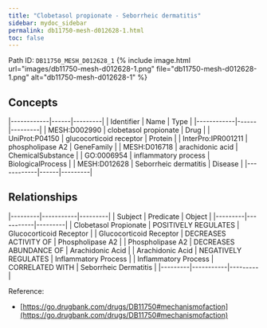 ```yaml
---
title: "Clobetasol propionate - Seborrheic dermatitis"
sidebar: mydoc_sidebar
permalink: db11750-mesh-d012628-1.html
toc: false 
---
```



Path ID: `DB11750_MESH_D012628_1`
{% include image.html url="images/db11750-mesh-d012628-1.png" file="db11750-mesh-d012628-1.png" alt="db11750-mesh-d012628-1" %}

## Concepts

|------------|------|---------|
| Identifier | Name | Type    |
|------------|------|---------|
| MESH:D002990 | clobetasol propionate | Drug |
| UniProt:P04150 | glucocorticoid receptor | Protein |
| InterPro:IPR001211 | phospholipase A2 | GeneFamily |
| MESH:D016718 | arachidonic acid | ChemicalSubstance |
| GO:0006954 | inflammatory process | BiologicalProcess |
| MESH:D012628 | Seborrheic dermatitis | Disease |
|------------|------|---------|

## Relationships

|---------|-----------|---------|
| Subject | Predicate | Object  |
|---------|-----------|---------|
| Clobetasol Propionate | POSITIVELY REGULATES | Glucocorticoid Receptor |
| Glucocorticoid Receptor | DECREASES ACTIVITY OF | Phospholipase A2 |
| Phospholipase A2 | DECREASES ABUNDANCE OF | Arachidonic Acid |
| Arachidonic Acid | NEGATIVELY REGULATES | Inflammatory Process |
| Inflammatory Process | CORRELATED WITH | Seborrheic Dermatitis |
|---------|-----------|---------|

Reference: 
  - [https://go.drugbank.com/drugs/DB11750#mechanismofaction](https://go.drugbank.com/drugs/DB11750#mechanismofaction)
